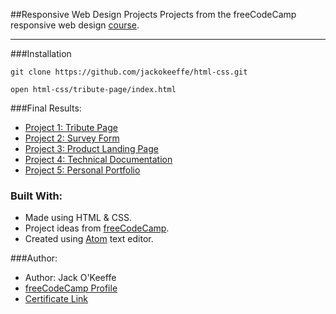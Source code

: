 ##Responsive Web Design Projects
Projects from the freeCodeCamp responsive web design [course](https://www.freecodecamp.org/learn/responsive-web-design/).
<hr>

###Installation
```
git clone https://github.com/jackokeeffe/html-css.git

open html-css/tribute-page/index.html
```
###Final Results:
- [Project 1: Tribute Page](https://codepen.io/jackokeeffe/pen/rNMYGLp)
- [Project 2: Survey Form](https://codepen.io/jackokeeffe/pen/eYdyyEN)
- [Project 3: Product Landing Page](https://codepen.io/jackokeeffe/pen/JjRpNqm)
- [Project 4: Technical Documentation](https://codepen.io/jackokeeffe/pen/wvzmRBe)
- [Project 5: Personal Portfolio](https://codepen.io/jackokeeffe/pen/XWjwwYb)

### Built With:
- Made using HTML & CSS.
- Project ideas from [freeCodeCamp](https://www.freecodecamp.org/learn/responsive-web-design/).
- Created using [Atom](https://atom.io) text editor.
  
###Author:
- Author: Jack O'Keeffe
- [freeCodeCamp Profile](https://www.freecodecamp.org/jackokeeffe)
- [Certificate Link](https://www.freecodecamp.org/certification/jackokeeffe/responsive-web-design)
